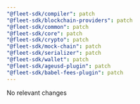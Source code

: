 ```yaml
---
"@fleet-sdk/compiler": patch
"@fleet-sdk/blockchain-providers": patch
"@fleet-sdk/common": patch
"@fleet-sdk/core": patch
"@fleet-sdk/crypto": patch
"@fleet-sdk/mock-chain": patch
"@fleet-sdk/serializer": patch
"@fleet-sdk/wallet": patch
"@fleet-sdk/ageusd-plugin": patch
"@fleet-sdk/babel-fees-plugin": patch
---
```


No relevant changes
